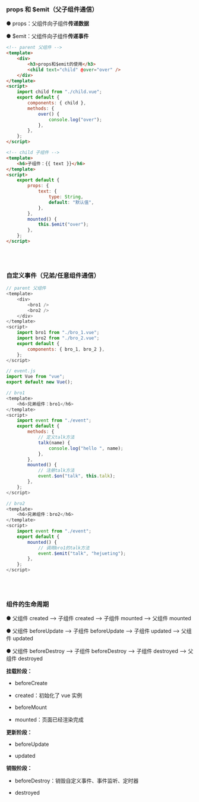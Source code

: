 ### props 和 $emit（父子组件通信）

● props：父组件向子组件**传递数据**

● $emit：父组件向子组件**传递事件**

```html
<!-- parent 父组件 -->
<template>
	<div>
		<h3>props和$emit的使用</h3>
		<child text="child" @over="over" />
	</div>
</template>
<script>
	import child from "./child.vue";
	export default {
		components: { child },
		methods: {
			over() {
				console.log("over");
			},
		},
	};
</script>

<!-- child 子组件 -->
<template>
	<h6>子组件：{{ text }}</h6>
</template>
<script>
	export default {
		props: {
			text: {
				type: String,
				default: "默认值",
			},
		},
		mounted() {
			this.$emit("over");
		},
	};
</script>
```

</br>
</br>

### 自定义事件（兄弟/任意组件通信）

```javascript
// parent 父组件
<template>
	<div>
		<bro1 />
		<bro2 />
	</div>
</template>
<script>
	import bro1 from "./bro_1.vue";
	import bro2 from "./bro_2.vue";
	export default {
		components: { bro_1, bro_2 },
	};
</script>

// event.js
import Vue from "vue";
export default new Vue();

// bro1
<template>
	<h6>兄弟组件：bro1</h6>
</template>
<script>
	import event from "./event";
	export default {
		methods: {
			// 定义talk方法
			talk(name) {
				console.log("hello ", name);
			},
		},
		mounted() {
			// 注册talk方法
			event.$on("talk", this.talk);
		},
	};
</script>

// bro2
<template>
    <h6>兄弟组件：bro2</h6>
</template>
<script>
    import event from "./event";
    export default {
        mounted() {
            // 调用bro1的talk方法
            event.$emit("talk", "hejueting");
        },
    };
</script>
```

</br>
</br>

### 组件的生命周期

● 父组件 created —> 子组件 created —> 子组件 mounted —> 父组件 mounted

● 父组件 beforeUpdate —> 子组件 beforeUpdate —> 子组件 updated —> 父组件 updated

● 父组件 beforeDestroy —> 子组件 beforeDestroy —> 子组件 destroyed —> 父组件 destroyed

**挂载阶段：**

-   beforeCreate

-   created：初始化了 vue 实例

-   beforeMount

-   mounted：页面已经渲染完成

**更新阶段：**

-   beforeUpdate

-   updated

**销毁阶段：**

-   beforeDestroy：销毁自定义事件、事件监听、定时器

-   destroyed

</br>
</br>
